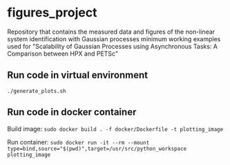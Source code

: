 # figures_project

Repository that contains the measured data and figures of the non-linear system
identification with Gaussian processes minimum working examples used for
"Scalability of Gaussian Processes using Asynchronous Tasks:
A Comparison between HPX and PETSc"

## Run code in virtual environment
`./generate_plots.sh`

## Run code in docker container

Build image:
`sudo docker build . -f docker/Dockerfile -t plotting_image`

Run container:
`sudo docker run -it --rm --mount type=bind,source="$(pwd)",target=/usr/src/python_workspace plotting_image`
